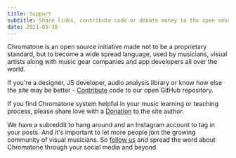 ```yaml
---
title: Support
subtitle: Share links, contribute code or donate money to the open source development
date: 2021-05-30
---
```


<script setup> 
import mapGlobe from './globe.vue'
import routes from '~pages'
const shop = routes.find(page => page.path == '/prints/')
const cities = shop?.cities
const dots = cities.map(city=>city.coord)
</script>

<map-globe :dots="dots" />

Chromatone is an open source initiative made not to be a proprietary standard, but to become a wide spread language, used by musicians, visual artists along with music gear companies and app developers all over the world.

If you're a designer, JS developer, audio analysis library or know how else the site may be better - [Contribute](./contribute/index.md) code to our open GitHub repository.

If you find Chromatone system helpful in your music learning or teaching process, please share love with a [Donation](./donate/index.md) to the site author.

We have a subreddit to hang around and an Instagram account to tag in your posts. And it's important to let more people join the growing community of visual musicians. So [follow us](./follow/index.md) and spread the word about Chromatone through your social media and beyond. 